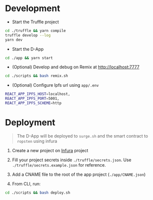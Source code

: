 # Development

- Start the Truffle project
```bash
cd ./truffle && yarn compile
truffle develop --log
yarn dev
```
- Start the D-App
```bash
cd ./app && yarn start
```
- (Optional) Develop and debug on Remix at [http://localhost:7777]()
```bash
cd ./scripts && bash remix.sh
```
- (Optional) Configure Ipfs url using `app/.env`
```bash
REACT_APP_IPFS_HOST=localhost,
REACT_APP_IPFS_PORT=5001,
REACT_APP_IPFS_SCHEME=http
```

# Deployment

> The D-App will be deployed to `surge.sh` and the smart contract to `ropsten` using infura  

1. Create a new project on [Infura](http://infura.io/) project

2. Fill your project secrets inside `./truffle/secrets.json`. Use `./truffle/secrets.example.json` for reference.

3. Add a CNAME file to the root of the app project (`./app/CNAME.json`)

4. From CLI, run:
```bash
cd ./scripts && bash deploy.sh
```
